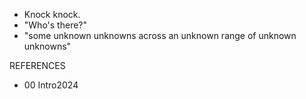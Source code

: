 - Knock knock. 
- "Who's there?" 
- "some unknown unknowns across an unknown range of unknown unknowns"

REFERENCES
- 00 Intro2024
